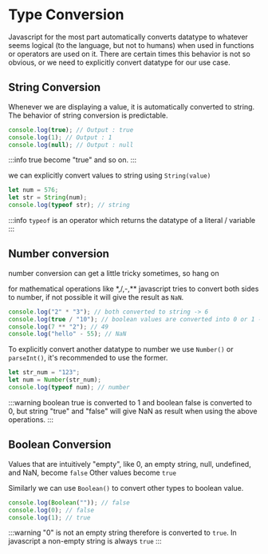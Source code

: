 # Type Conversion

Javascript for the most part automatically converts datatype to whatever seems logical (to the language, but not to humans) when used in functions or operators are used on it. There are certain times this behavior is not so obvious, or we need to explicitly convert datatype for our use case.

## String Conversion

Whenever we are displaying a value, it is automatically converted to string. The behavior of string conversion is predictable.

```js
console.log(true); // Output : true
console.log(1); // Output : 1
console.log(null); // Output : null
```

:::info
true become "true" and so on.
:::

we can explicitly convert values to string using `String(value)`

```js
let num = 576;
let str = String(num);
console.log(typeof str); // string
```

:::info
`typeof` is an operator which returns the datatype of a literal / variable
:::

## Number conversion

number conversion can get a little tricky sometimes, so hang on

for mathematical operations like \*,/,-,\*\* javascript tries to convert both sides to number, if not possible it will give the result as `NaN`.

```js
console.log("2" * "3"); // both converted to string -> 6
console.log(true / "10"); // boolean values are converted into 0 or 1 -> 0.1
console.log(7 ** "2"); // 49
console.log("hello" - 55); // NaN
```

To explicitly convert another datatype to number we use `Number()` or `parseInt()`, it's recommended to use the former.

```js
let str_num = "123";
let num = Number(str_num);
console.log(typeof num); // number
```

:::warning
boolean true is converted to 1 and boolean false is converted to 0, but string "true" and "false" will give NaN as result when using the above operations.
:::

## Boolean Conversion

Values that are intuitively "empty", like 0, an empty string, null, undefined, and NaN, become `false`
Other values become `true`

Similarly we can use `Boolean()` to convert other types to boolean value.

```js
console.log(Boolean("")); // false
console.log(0); // false
console.log(1); // true
```

:::warning
"0" is not an empty string therefore is converted to `true`. In javascript a non-empty string is always `true`
:::
